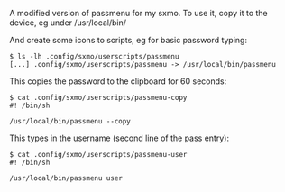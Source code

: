 A modified version of passmenu for my sxmo.
To use it, copy it to the device, eg under /usr/local/bin/

And create some icons to scripts, eg for basic password typing:

    $ ls -lh .config/sxmo/userscripts/passmenu
    [...] .config/sxmo/userscripts/passmenu -> /usr/local/bin/passmenu

This copies the password to the clipboard for 60 seconds:

    $ cat .config/sxmo/userscripts/passmenu-copy
    #! /bin/sh
     
    /usr/local/bin/passmenu --copy

This types in the username (second line of the pass entry):

    $ cat .config/sxmo/userscripts/passmenu-user
    #! /bin/sh
    
    /usr/local/bin/passmenu user
